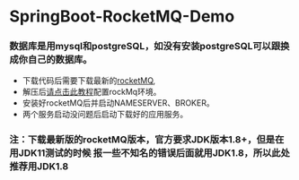# SpringBoot-RocketMQ-Demo
### 数据库是用mysql和postgreSQL，如没有安装postgreSQL可以跟换成你自己的数据库。
*  下载代码后需要下载最新的[rocketMQ](https://www.apache.org/dyn/closer.cgi?path=rocketmq/4.5.2/rocketmq-all-4.5.2-bin-release.zip),
*  解压后[请点击此教程](https://www.jianshu.com/p/4a275e779afa)配置rockMq环境。
*  安装好rocketMQ后并启动NAMESERVER、BROKER。
*  两个服务启动没问题后启动下载好的应用服务。
### 注：下载最新版的rocketMQ版本，官方要求JDK版本1.8+，但是在用JDK11测试的时候 报一些不知名的错误后面就用JDK1.8，所以此处推荐用JDK1.8
